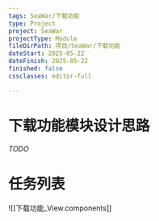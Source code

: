 ```yaml
---
tags: SeaWar/下载功能
type: Project
project: SeaWar
projectType: Module
fileDirPath: 项目/SeaWar/下载功能
dateStart: 2025-05-22
dateFinish: 2025-05-22
finished: false
cssclasses: editor-full

---
```


# 下载功能模块设计思路
 *TODO*
 
# 任务列表
![[下载功能_View.components]]


